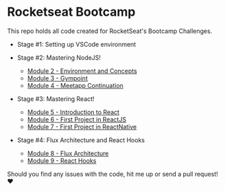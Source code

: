 # Rocketseat Bootcamp

This repo holds all code created for RocketSeat's Bootcamp Challenges.

- Stage #1: Setting up VSCode environment

- Stage #2: Mastering NodeJS!

  - [Module 2 - Environment and Concepts](stage2/challenge2)
  - [Module 3 - Gympoint](stage2/challenge3)
  - [Module 4 - Meetapp Continuation](stage2/challenge4)

- Stage #3: Mastering React!

  - [Module 5 - Introduction to React](stage3/challenge5)
  - [Module 6 - First Project in ReactJS](stage3/challenge6)
  - [Module 7 - First Project in ReactNative](stage3/challenge7)

- Stage #4: Flux Architecture and React Hooks
  - [Module 8 - Flux Architecture](stage4/challenge8)
  - [Module 9 - React Hooks](stage4/challenge9)

Should you find any issues with the code, hit me up or send a pull request! :heart:
